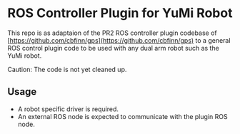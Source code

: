 # ROS Controller Plugin for YuMi Robot
This repo is as adaptaion of the PR2 ROS controller plugin codebase of [https://github.com/cbfinn/gps](https://github.com/cbfinn/gps) to a general ROS control plugin code to be used with any dual arm robot such as the YuMi robot.

Caution: The code is not yet cleaned up.
 
## Usage
* A robot specific driver is required.
* An external ROS node is expected to communicate with the plugin ROS node.
